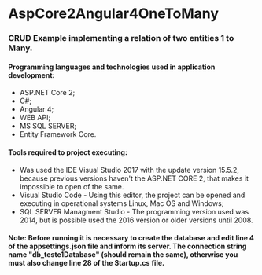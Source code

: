 # AspCore2Angular4OneToMany

### CRUD Example implementing a relation of two entities 1 to Many. 

#### Programming languages and technologies used in application development:

* ASP.NET Core 2;
* C#;
* Angular 4;
* WEB API;
* MS SQL SERVER;
* Entity Framework Core.

#### Tools required to project executing:

* Was used the IDE Visual Studio 2017 with the update version 15.5.2, because previous versions haven't the ASP.NET CORE 2, that makes it impossible to open of the same.
* Visual Studio Code - Using this editor, the project can be opened and executing in operational systems Linux, Mac OS and Windows;
* SQL SERVER Managment Studio - The programming version used was 2014, but is possible used the 2016 version or older versions until 2008.

#### Note: Before running it is necessary to create the database and edit line 4 of the appsettings.json file and inform its server. The connection string name "db_teste1Database" (should remain the same), otherwise you must also change line 28 of the Startup.cs file.
